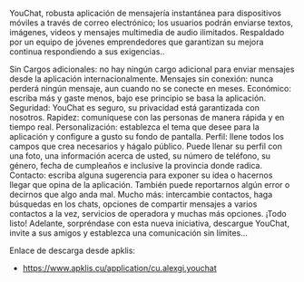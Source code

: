 YouChat, robusta aplicación de mensajería instantánea para dispositivos móviles a través de correo electrónico; los usuarios podrán enviarse textos,  imágenes, videos y mensajes multimedia de audio ilimitados. Respaldado por un equipo de jóvenes emprendedores que garantizan su mejora continua respondiendo a sus exigencias.. 

Sin Cargos adicionales: no hay ningún cargo adicional para enviar mensajes desde la aplicación internacionalmente.
Mensajes sin conexión: nunca perderá ningún mensaje, aun cuando no se conecte en meses.
Económico: escriba más y gaste menos, bajo ese principio se basa la aplicación.
Seguridad: YouChat es seguro, su privacidad está garantizada con nosotros.
Rapidez: comuníquese con las personas de manera rápida y en tiempo real.
Personalización: establezca el tema que desee para la aplicación y configure a gusto su fondo de pantalla.
Perfil: llene todos los campos que crea necesarios y hágalo público. Puede llenar su perfil con una foto, una información acerca de usted, su número de teléfono, su género, fecha de cumpleaños e inclusive la provincia donde radica.
Contacto: escriba alguna sugerencia para exponer su idea o hacernos llegar que opina de la aplicación. También puede reportarnos algún error o decirnos que algo anda mal.
Mucho más: intercambie contactos, haga búsquedas en los chats, opciones de compartir mensajes a varios contactos a la vez, servicios de operadora y muchas más opciones.
¡Todo listo! Adelante, sorpréndase con esta nueva iniciativa, descargue YouChat, invite a sus amigos y establezca una comunicación sin límites…

Enlace de descarga desde apklis:
- https://www.apklis.cu/application/cu.alexgi.youchat
